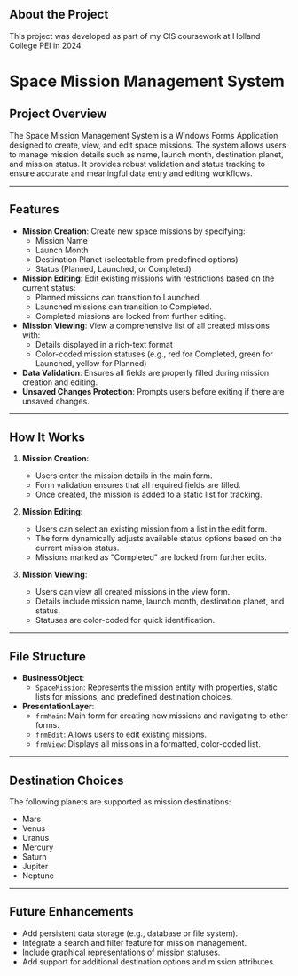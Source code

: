 ## About the Project
This project was developed as part of my CIS coursework at Holland College PEI in 2024.

# Space Mission Management System

## Project Overview
The Space Mission Management System is a Windows Forms Application designed to create, view, and edit space missions. The system allows users to manage mission details such as name, launch month, destination planet, and mission status. It provides robust validation and status tracking to ensure accurate and meaningful data entry and editing workflows.

---

## Features
- **Mission Creation**: Create new space missions by specifying:
  - Mission Name
  - Launch Month
  - Destination Planet (selectable from predefined options)
  - Status (Planned, Launched, or Completed)
- **Mission Editing**: Edit existing missions with restrictions based on the current status:
  - Planned missions can transition to Launched.
  - Launched missions can transition to Completed.
  - Completed missions are locked from further editing.
- **Mission Viewing**: View a comprehensive list of all created missions with:
  - Details displayed in a rich-text format
  - Color-coded mission statuses (e.g., red for Completed, green for Launched, yellow for Planned)
- **Data Validation**: Ensures all fields are properly filled during mission creation and editing.
- **Unsaved Changes Protection**: Prompts users before exiting if there are unsaved changes.

---

## How It Works
1. **Mission Creation**:
   - Users enter the mission details in the main form.
   - Form validation ensures that all required fields are filled.
   - Once created, the mission is added to a static list for tracking.

2. **Mission Editing**:
   - Users can select an existing mission from a list in the edit form.
   - The form dynamically adjusts available status options based on the current mission status.
   - Missions marked as "Completed" are locked from further edits.

3. **Mission Viewing**:
   - Users can view all created missions in the view form.
   - Details include mission name, launch month, destination planet, and status.
   - Statuses are color-coded for quick identification.

---

## File Structure
- **BusinessObject**:
  - `SpaceMission`: Represents the mission entity with properties, static lists for missions, and predefined destination choices.
- **PresentationLayer**:
  - `frmMain`: Main form for creating new missions and navigating to other forms.
  - `frmEdit`: Allows users to edit existing missions.
  - `frmView`: Displays all missions in a formatted, color-coded list.

---

## Destination Choices
The following planets are supported as mission destinations:
- Mars
- Venus
- Uranus
- Mercury
- Saturn
- Jupiter
- Neptune

---

## Future Enhancements
- Add persistent data storage (e.g., database or file system).
- Integrate a search and filter feature for mission management.
- Include graphical representations of mission statuses.
- Add support for additional destination options and mission attributes.

